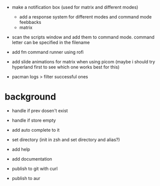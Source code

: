- make a notification box (used for matrix and different modes)
    - add a response system for different modes and command mode feebbacks
    - matrix

- scan the scripts window and add them to command mode. command letter can be specified in the filename

- add fm command runner using rofi
- add slide animations for matrix when using picom (maybe i should try hyperland first to see which one works best for this)

- pacman logs > filter successful ones

# background
- handle if prev dosen't exist
- handle if store empty
- add auto complete to it
- set directory (init in zsh and set directory and alias?)
- add help
- add documentation
- publish to git with curl

- publish to aur

